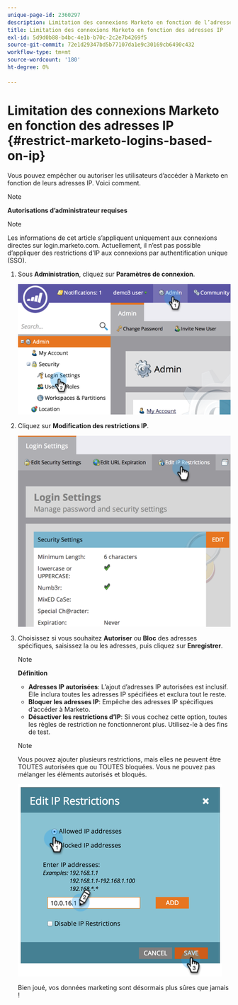 ```yaml
---
unique-page-id: 2360297
description: Limitation des connexions Marketo en fonction de l’adresse IP - Documents Marketo - Documentation du produit
title: Limitation des connexions Marketo en fonction des adresses IP
exl-id: 5d9d0b88-b4bc-4e1b-b70c-2c2e7b4269f5
source-git-commit: 72e1d29347bd5b77107da1e9c30169cb6490c432
workflow-type: tm+mt
source-wordcount: '180'
ht-degree: 0%

---
```


# Limitation des connexions Marketo en fonction des adresses IP {#restrict-marketo-logins-based-on-ip}

Vous pouvez empêcher ou autoriser les utilisateurs d’accéder à Marketo en fonction de leurs adresses IP. Voici comment.

>[!NOTE]
>
>**Autorisations d’administrateur requises**

>[!NOTE]
>
>Les informations de cet article s’appliquent uniquement aux connexions directes sur login.marketo.com. Actuellement, il n’est pas possible d’appliquer des restrictions d’IP aux connexions par authentification unique (SSO).

1. Sous **Administration**, cliquez sur **Paramètres de connexion**.

   ![](assets/image2014-9-16-12-3a57-3a56.png)

1. Cliquez sur **Modification des restrictions IP**.

   ![](assets/image2014-9-16-12-3a58-3a13.png)

1. Choisissez si vous souhaitez **Autoriser** ou **Bloc** des adresses spécifiques, saisissez la ou les adresses, puis cliquez sur **Enregistrer**.

   >[!NOTE]
   >
   >**Définition**
   >
   >* **Adresses IP autorisées**: L’ajout d’adresses IP autorisées est inclusif. Elle inclura toutes les adresses IP spécifiées et exclura tout le reste.
   >* **Bloquer les adresses IP**: Empêche des adresses IP spécifiques d’accéder à Marketo.
   >* **Désactiver les restrictions d’IP**: Si vous cochez cette option, toutes les règles de restriction ne fonctionneront plus. Utilisez-le à des fins de test.


   >[!NOTE]
   >
   >Vous pouvez ajouter plusieurs restrictions, mais elles ne peuvent être TOUTES autorisées que ou TOUTES bloquées. Vous ne pouvez pas mélanger les éléments autorisés et bloqués.

   ![](assets/image2014-9-16-13-3a9-3a40.png)

   Bien joué, vos données marketing sont désormais plus sûres que jamais !
